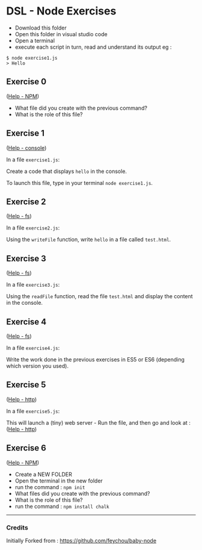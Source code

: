 # DSL - Node Exercises 

* Download this folder
* Open this folder in visual studio code
* Open a terminal
* execute each script in turn, read and understand its output eg : 

```
$ node exercise1.js
> Hello
```


## Exercise 0 
([Help - NPM](https://nodesource.com/blog/an-absolute-beginners-guide-to-using-npm/))

* What file did you create with the previous command?
* What is the role of this file?

## Exercise 1 
([Help - console](https://nodejs.org/api/console.html))

In a file `exercise1.js`:

Create a code that displays `hello` in the console.

To launch this file, type in your terminal `node exercise1.js`.


## Exercise 2 
([Help - fs](https://nodejs.org/api/fs.html))

In a file `exercise2.js`:

Using the `writeFile` function, write `hello` in a file called `test.html`.


## Exercise 3 
([Help - fs](https://nodejs.org/api/fs.html))

In a file `exercise3.js`:

Using the `readFile` function, read the file `test.html` and display the content in the console.


## Exercise 4 
([Help - fs](https://nodejs.org/api/fs.html))

In a file `exercise4.js`:

Write the work done in the previous exercises in ES5 or ES6 (depending which version you used).


## Exercise 5 
([Help - http](https://nodejs.org/api/http.html))

In a file `exercise5.js`:

This will launch a (tiny) web server - Run the file, and then go and look at : ([Help - http](https://127.0.0.1:3000))


## Exercise 6
([Help - NPM](https://nodesource.com/blog/an-absolute-beginners-guide-to-using-npm/))
* Create a NEW FOLDER
* Open the terminal in the new folder
* run the command : 
``` npm init ```
* What files did you create with the previous command?
* What is the role of this file?
* run the command : 
``` npm install chalk ```


---

### Credits
Initially Forked from  : https://github.com/feychou/baby-node
